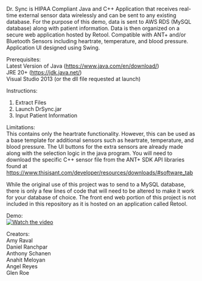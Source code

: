 Dr. Sync is HIPAA Compliant Java and C++ Application that receives real-time external sensor data wirelessly and can be sent to any existing database. For the purpose of this demo, data is sent to AWS RDS (MySQL database) along with patient information. Data is then organized on a secure web application hosted by Retool. Compatible with ANT+ and/or Bluetooth Sensors including heartrate, temperature, and blood pressure. Application UI designed using Swing.  

Prerequisites:   
Latest Version of Java (https://www.java.com/en/download/)  
JRE 20+ (https://jdk.java.net/)  
Visual Studio 2013 (or the dll file requested at launch)  

Instructions:  
1. Extract Files  
2. Launch DrSync.jar  
3. Input Patient Information  

Limitations:  
This contains only the heartrate functionality. However, this can be used as a base template for additional sensors such as heartrate, temperature, and blood pressure. The UI buttons for the extra sensors are already made along with the selection logic in the java program. You will need to download the specific C++ sensor file from the ANT+ SDK API libraries found at https://www.thisisant.com/developer/resources/downloads/#software_tab  
  
While the original use of this project was to send to a MySQL database, there is only a few lines of code that will need to be altered to make it work for your database of choice. The front end web portion of this project is not included in this repository as it is hosted on an application called Retool.

Demo:  
[![Watch the video](https://img.youtube.com/vi/nTQUwghvy5Q/default.jpg)](https://youtu.be/nTQUwghvy5Q)

Creators:   
Amy Raval  
Daniel Ranchpar  
Anthony Schanen  
Anahit Meloyan  
Angel Reyes  
Glen Roe  

